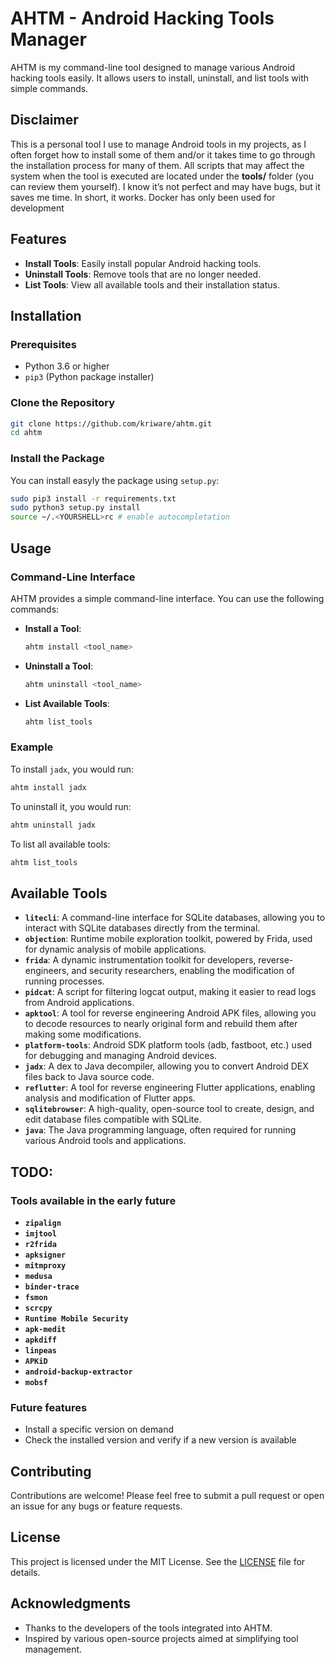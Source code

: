 # AHTM - Android Hacking Tools Manager

AHTM is my command-line tool designed to manage various Android hacking tools easily. It allows users to install, uninstall, and list tools with simple commands.

## Disclaimer

This is a personal tool I use to manage Android tools in my projects, as I often forget how to install some of them and/or it takes time to go through the installation process for many of them. All scripts that may affect the system when the tool is executed are located under the **tools/** folder (you can review them yourself). I know it’s not perfect and may have bugs, but it saves me time. In short, it works.
Docker has only been used for development

## Features

- **Install Tools**: Easily install popular Android hacking tools.
- **Uninstall Tools**: Remove tools that are no longer needed.
- **List Tools**: View all available tools and their installation status.

## Installation

### Prerequisites

- Python 3.6 or higher
- `pip3` (Python package installer)

### Clone the Repository

```bash
git clone https://github.com/kriware/ahtm.git
cd ahtm
```

### Install the Package

You can install easyly the package using `setup.py`:

```bash
sudo pip3 install -r requirements.txt
sudo python3 setup.py install
source ~/.<YOURSHELL>rc # enable autocompletation
```

## Usage

### Command-Line Interface

AHTM provides a simple command-line interface. You can use the following commands:

- **Install a Tool**:
  ```bash
  ahtm install <tool_name>
  ```

- **Uninstall a Tool**:
  ```bash
  ahtm uninstall <tool_name>
  ```

- **List Available Tools**:
  ```bash
  ahtm list_tools
  ```

### Example

To install `jadx`, you would run:

```bash
ahtm install jadx
```

To uninstall it, you would run:

```bash
ahtm uninstall jadx
```

To list all available tools:

```bash
ahtm list_tools
```


## Available Tools

- **`litecli`**: A command-line interface for SQLite databases, allowing you to interact with SQLite databases directly from the terminal.
- **`objection`**: Runtime mobile exploration toolkit, powered by Frida, used for dynamic analysis of mobile applications.
- **`frida`**: A dynamic instrumentation toolkit for developers, reverse-engineers, and security researchers, enabling the modification of running processes.
- **`pidcat`**: A script for filtering logcat output, making it easier to read logs from Android applications.
- **`apktool`**: A tool for reverse engineering Android APK files, allowing you to decode resources to nearly original form and rebuild them after making some modifications.
- **`platform-tools`**: Android SDK platform tools (adb, fastboot, etc.) used for debugging and managing Android devices.
- **`jadx`**: A dex to Java decompiler, allowing you to convert Android DEX files back to Java source code.
- **`reflutter`**: A tool for reverse engineering Flutter applications, enabling analysis and modification of Flutter apps.
- **`sqlitebrowser`**: A high-quality, open-source tool to create, design, and edit database files compatible with SQLite.
- **`java`**: The Java programming language, often required for running various Android tools and applications.

## TODO:

### Tools available in the early future
- **`zipalign`**
- **`imjtool`**
- **`r2frida`**
- **`apksigner`**
- **`mitmproxy`**
- **`medusa`**
- **`binder-trace`**
- **`fsmon`**
- **`scrcpy`**
- **`Runtime Mobile Security`**
- **`apk-medit`**
- **`apkdiff`**
- **`linpeas`**
- **`APKiD`**
- **`android-backup-extractor`**
- **`mobsf`**

### Future features
- Install a specific version on demand
- Check the installed version and verify if a new version is available

## Contributing

Contributions are welcome! Please feel free to submit a pull request or open an issue for any bugs or feature requests.

## License

This project is licensed under the MIT License. See the [LICENSE](LICENSE) file for details.

## Acknowledgments

- Thanks to the developers of the tools integrated into AHTM.
- Inspired by various open-source projects aimed at simplifying tool management.